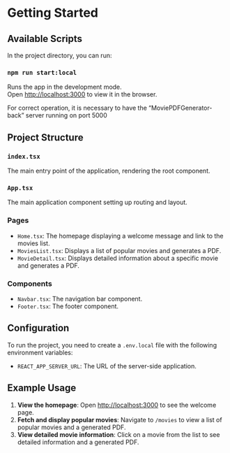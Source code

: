 # Getting Started

## Available Scripts

In the project directory, you can run:

### `npm run start:local`

Runs the app in the development mode.\
Open [http://localhost:3000](http://localhost:3000) to view it in the browser.

For correct operation, it is necessary to have the “MoviePDFGenerator-back” server running on port 5000

## Project Structure

### `index.tsx`

The main entry point of the application, rendering the root component.

### `App.tsx`

The main application component setting up routing and layout.

### Pages

- `Home.tsx`: The homepage displaying a welcome message and link to the movies list.
- `MoviesList.tsx`: Displays a list of popular movies and generates a PDF.
- `MovieDetail.tsx`: Displays detailed information about a specific movie and generates a PDF.

### Components

- `Navbar.tsx`: The navigation bar component.
- `Footer.tsx`: The footer component.

## Configuration

To run the project, you need to create a `.env.local` file with the following environment variables:

- `REACT_APP_SERVER_URL`: The URL of the server-side application.

## Example Usage

1. **View the homepage**: Open [http://localhost:3000](http://localhost:3000) to see the welcome page.
2. **Fetch and display popular movies**: Navigate to `/movies` to view a list of popular movies and a generated PDF.
3. **View detailed movie information**: Click on a movie from the list to see detailed information and a generated PDF.
